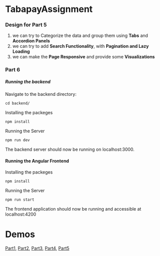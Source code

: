# TabapayAssignment

### Design for Part 5
1. we can try to Categorize the data and group them using **Tabs** and **Accordion Panels**
2. we can try to add **Search Functionality**, with **Pagination and Lazy Loading**
3. we can make the **Page Responsive** and provide some **Visualizations**

### Part 6
##### Running the backend

Navigate to the backend directory:
```
cd backend/
```
Installing the packeges
```
npm install
```
Running the Server
```
npm run dev
```
The backend server should now be running on localhost:3000.

#### Running the Angular  Frontend
Installing the packeges
```
npm install
```
Running the Server
```
npm run start
```
The frontend application should now be running and accessible at localhost:4200

# Demos

[Part1](demo/part1.mov), [Part2](demo/part2.mov), [Part3](demo/part3.mov), [Part4](demo/part4.mov), [Part5](demo/part5.mov)
